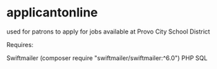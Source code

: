 # applicantonline
used for patrons to apply for jobs available at Provo City School District


Requires:

Swiftmailer (composer require "swiftmailer/swiftmailer:^6.0")
PHP
SQL
